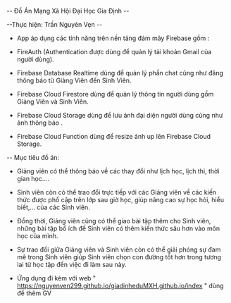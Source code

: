 -- Đồ Án Mạng Xã Hội Đại Học Gia Định --

--Thực hiện: Trần Nguyên Vẹn --

- App áp dụng các tính năng trên nền tảng đám mây Firebase gồm : 

+ FireAuth (Authentication được dùng để quản lý tài khoản Gmail của người dùng).

+ Firebase Database Realtime dùng để quản lý phần chat cũng như đăng thông báo từ Giảng Viên đến Sinh Viên.

+ Firebase Cloud Firestore dùng để quản lý thông tin người dùng gồm Giảng Viên và Sinh Viên.

+ Firebase Cloud Storage dùng để lưu ảnh đại diện người dùng cũng như ảnh thông báo .

+ Firebase Cloud Function dùng để resize ảnh up lên Firebase Cloud Storage.

-- Mục tiêu đồ án:

+	Giảng viên có thể thông báo về các thay đổi như lịch học, lịch thi, thời gian học….
 
+	Sinh viên còn có thể trao đổi trực tiếp với các Giảng viên về các kiến thức được phổ cập trên lớp sau giờ học, giúp nâng cao sự học hỏi, hiểu biết,… của các Sinh viên.
 
+ Đồng thời, Giảng viên cũng có thể giao bài tập thêm cho Sinh viên, những bài tập bổ ích đế Sinh viên có thêm kiến thức sâu hơn vào môn học của mình.
 
+	Sự trao đổi giữa Giảng viên và Sinh viên còn có thể giải phóng sự đam mê trong Sinh viên giúp Sinh viên chọn con đường tốt hơn trong tương lai từ học tập đến việc đi làm sau này.

- Ứng dụng đi kèm với web " https://nguyenven299.github.io/giadinheduMXH.github.io/index " dùng để thêm GV
